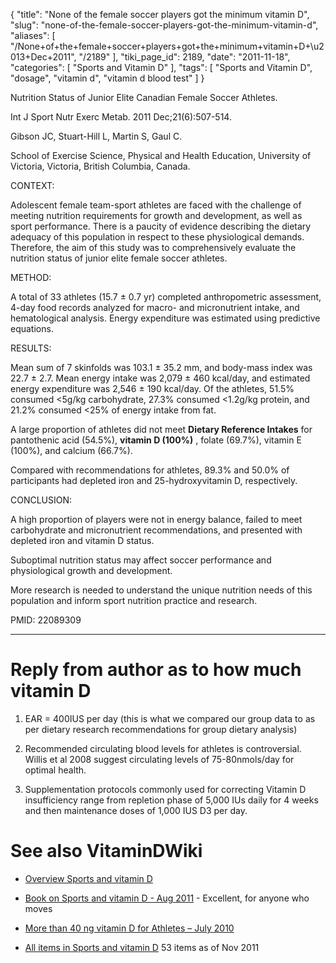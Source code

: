 {
    "title": "None of the female soccer players got the minimum vitamin D",
    "slug": "none-of-the-female-soccer-players-got-the-minimum-vitamin-d",
    "aliases": [
        "/None+of+the+female+soccer+players+got+the+minimum+vitamin+D+\u2013+Dec+2011",
        "/2189"
    ],
    "tiki_page_id": 2189,
    "date": "2011-11-18",
    "categories": [
        "Sports and Vitamin D"
    ],
    "tags": [
        "Sports and Vitamin D",
        "dosage",
        "vitamin d",
        "vitamin d blood test"
    ]
}


Nutrition Status of Junior Elite Canadian Female Soccer Athletes.

Int J Sport Nutr Exerc Metab. 2011 Dec;21(6):507-514.

Gibson JC, Stuart-Hill L, Martin S, Gaul C.

School of Exercise Science, Physical and Health Education, University of Victoria, Victoria, British Columbia, Canada.

CONTEXT:

Adolescent female team-sport athletes are faced with the challenge of meeting nutrition requirements for growth and development, as well as sport performance. There is a paucity of evidence describing the dietary adequacy of this population in respect to these physiological demands. Therefore, the aim of this study was to comprehensively evaluate the nutrition status of junior elite female soccer athletes.

METHOD:

A total of 33 athletes (15.7 ± 0.7 yr) completed anthropometric assessment, 4-day food records analyzed for macro- and micronutrient intake, and hematological analysis. Energy expenditure was estimated using predictive equations.

RESULTS:

Mean sum of 7 skinfolds was 103.1 ± 35.2 mm, and body-mass index was 22.7 ± 2.7. Mean energy intake was 2,079 ± 460 kcal/day, and estimated energy expenditure was 2,546 ± 190 kcal/day. Of the athletes, 51.5% consumed <5g/kg carbohydrate, 27.3% consumed <1.2g/kg protein, and 21.2% consumed <25% of energy intake from fat. 

A large proportion of athletes did not meet  **Dietary Reference Intakes**  for pantothenic acid (54.5%),  **vitamin D (100%)** , folate (69.7%), vitamin E (100%), and calcium (66.7%). 

Compared with recommendations for athletes, 89.3% and 50.0% of participants had depleted iron and 25-hydroxyvitamin D, respectively.

CONCLUSION:

A high proportion of players were not in energy balance, failed to meet carbohydrate and micronutrient recommendations, and presented with depleted iron and vitamin D status. 

Suboptimal nutrition status may affect soccer performance and physiological growth and development. 

More research is needed to understand the unique nutrition needs of this population and inform sport nutrition practice and research.

PMID:     22089309

- - - - - - - - 

# Reply from author as to how much vitamin D

1. EAR = 400IUS per day (this is what we compared our group data to as per dietary research recommendations for group dietary analysis)

1. Recommended circulating blood levels for athletes is controversial. Willis et al 2008 suggest circulating levels of 75-80nmols/day for optimal health.

1. Supplementation protocols commonly used for correcting Vitamin D insufficiency range from repletion phase of 5,000 IUs daily for 4 weeks and then maintenance doses of 1,000 IUS D3 per day.

# See also VitaminDWiki

* [Overview Sports and vitamin D](/posts/overview-sports-and-vitamin-d)

* [Book on Sports and vitamin D - Aug 2011](/posts/book-on-sports-and-vitamin-d) - Excellent, for anyone who moves

* [More than 40 ng vitamin D for Athletes – July 2010](/posts/more-than-40-ng-vitamin-d-for-athletes)

* [All items in Sports and vitamin D](https://www.VitaminDWiki.com/tiki-browse_categories.php?parentId=11&sort_mode=created_desc) 53 items as of Nov 2011